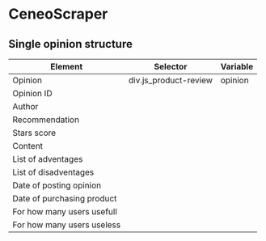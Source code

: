 # CeneoScraper

## Single  opinion structure

|Element|Selector|Variable|
|---|---|---|
|Opinion|div.js_product-review|opinion|
|Opinion ID||
|Author||
|Recommendation||
|Stars score||
|Content||
|List of adventages||
|List of disadventages||
|Date of posting opinion||
|Date of purchasing product||
|For how many users usefull||
|For how many users useless||